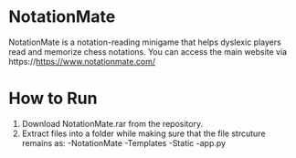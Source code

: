 # NotationMate
NotationMate is a notation-reading minigame that helps dyslexic players read and memorize chess notations.
You can access the main website via https://https://www.notationmate.com/

# How to Run
1) Download NotationMate.rar from the repository.
2) Extract files into a folder while making sure that the file strcuture remains as:
-NotationMate
  -Templates
  -Static
  -app.py

